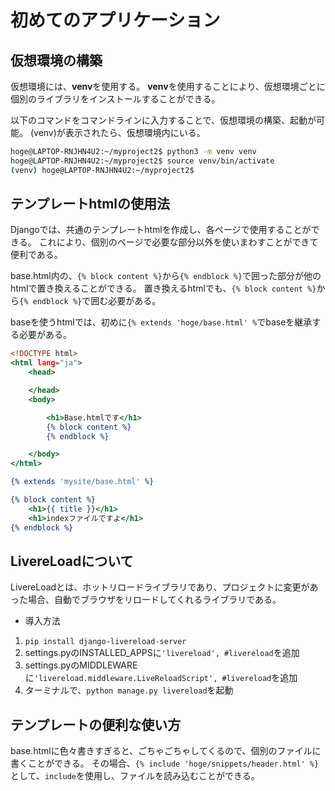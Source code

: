 # 初めてのアプリケーション

## 仮想環境の構築

仮想環境には、**venv**を使用する。
**venv**を使用することにより、仮想環境ごとに個別のライブラリをインストールすることができる。

以下のコマンドをコマンドラインに入力することで、仮想環境の構築、起動が可能。
(venv)が表示されたら、仮想環境内にいる。

```bash
hoge@LAPTOP-RNJHN4U2:~/myproject2$ python3 -m venv venv
hoge@LAPTOP-RNJHN4U2:~/myproject2$ source venv/bin/activate
(venv) hoge@LAPTOP-RNJHN4U2:~/myproject2$ 
```

## テンプレートhtmlの使用法

Djangoでは、共通のテンプレートhtmlを作成し、各ページで使用することができる。
これにより、個別のページで必要な部分以外を使いまわすことができて便利である。

base.html内の、`{% block content %}`から`{% endblock %}`で囲った部分が他のhtmlで置き換えることができる。
置き換えるhtmlでも、`{% block content %}`から`{% endblock %}`で囲む必要がある。

baseを使うhtmlでは、初めに`{% extends 'hoge/base.html' %`でbaseを継承する必要がある。

```html:base.html
<!DOCTYPE html>
<html lang="ja">
    <head>

    </head>
    <body>

        <h1>Base.htmlです</h1>
        {% block content %}
        {% endblock %}

    </body>
</html>
```

```html:index.html
{% extends 'mysite/base.html' %}

{% block content %}
    <h1>{{ title }}</h1>
    <h1>indexファイルですよ</h1>
{% endblock %}
```

## LivereLoadについて

LivereLoadとは、ホットリロードライブラリであり、プロジェクトに変更があった場合、自動でブラウザをリロードしてくれるライブラリである。

* 導入方法

1. `pip install django-livereload-server`
1. settings.pyのINSTALLED_APPSに`'livereload', #livereload`を追加
1. settings.pyのMIDDLEWAREに`'livereload.middleware.LiveReloadScript', #livereload`を追加
1. ターミナルで、`python manage.py livereload`を起動

## テンプレートの便利な使い方

base.htmlに色々書きすぎると、ごちゃごちゃしてくるので、個別のファイルに書くことができる。
その場合、`{% include 'hoge/snippets/header.html' %}`として、`include`を使用し、ファイルを読み込むことができる。